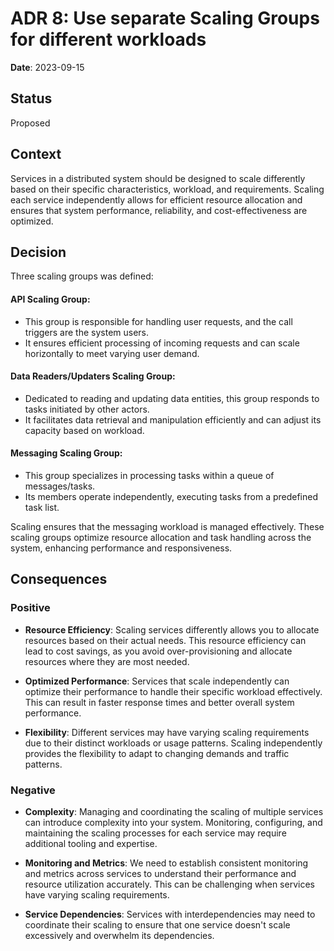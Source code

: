 # ADR 8: Use separate Scaling Groups for different workloads

**Date**: 2023-09-15

## Status
Proposed 

## Context
Services in a distributed system should be designed to scale differently based on their specific characteristics, workload, and requirements. Scaling each service independently allows for efficient resource allocation and ensures that system performance, reliability, and cost-effectiveness are optimized. 

## Decision
Three scaling groups was defined:

#### API Scaling Group:

- This group is responsible for handling user requests, and the call triggers are the system users.
- It ensures efficient processing of incoming requests and can scale horizontally to meet varying user demand.

#### Data Readers/Updaters Scaling Group:

- Dedicated to reading and updating data entities, this group responds to tasks initiated by other actors.
- It facilitates data retrieval and manipulation efficiently and can adjust its capacity based on workload.

#### Messaging Scaling Group:

- This group specializes in processing tasks within a queue of messages/tasks.
- Its members operate independently, executing tasks from a predefined task list.

Scaling ensures that the messaging workload is managed effectively.
These scaling groups optimize resource allocation and task handling across the system, enhancing performance and responsiveness.


## Consequences
 
### Positive
- **Resource Efficiency**: Scaling services differently allows you to allocate resources based on their actual needs. This resource efficiency can lead to cost savings, as you avoid over-provisioning and allocate resources where they are most needed.

- **Optimized Performance**: Services that scale independently can optimize their performance to handle their specific workload effectively. This can result in faster response times and better overall system performance.

- **Flexibility**: Different services may have varying scaling requirements due to their distinct workloads or usage patterns. Scaling independently provides the flexibility to adapt to changing demands and traffic patterns.

### Negative
- **Complexity**: Managing and coordinating the scaling of multiple services can introduce complexity into your system. Monitoring, configuring, and maintaining the scaling processes for each service may require additional tooling and expertise.

- **Monitoring and Metrics**: We need to establish consistent monitoring and metrics across services to understand their performance and resource utilization accurately. This can be challenging when services have varying scaling requirements.

- **Service Dependencies**: Services with interdependencies may need to coordinate their scaling to ensure that one service doesn't scale excessively and overwhelm its dependencies.

